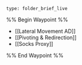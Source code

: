 
```ccard
type: folder_brief_live
```
 
%% Begin Waypoint %%
- [[Lateral Movement AD]]
- [[Pivoting & Redirection]]
- [[Socks Proxy]]

%% End Waypoint %%
